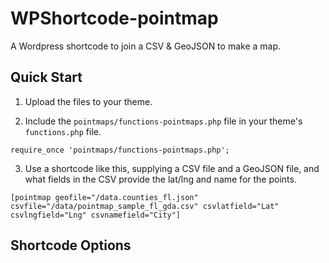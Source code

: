 # WPShortcode-pointmap

A Wordpress shortcode to join a CSV &amp; GeoJSON to make a map.

## Quick Start

1. Upload the files to your theme.

2. Include the `pointmaps/functions-pointmaps.php` file in your theme's `functions.php` file.

```
require_once 'pointmaps/functions-pointmaps.php';
```

3. Use a shortcode like this, supplying a CSV file and a GeoJSON file, and what fields in the CSV provide the lat/lng and name for the points.

```
[pointmap geofile="/data.counties_fl.json" csvfile="/data/pointmap_sample_fl_gda.csv" csvlatfield="Lat" csvlngfield="Lng" csvnamefield="City"]
```

## Shortcode Options


